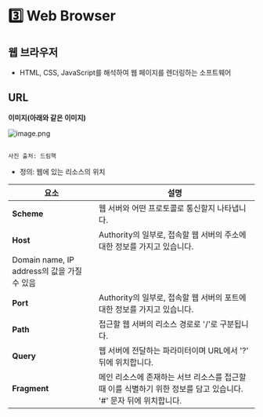 [//]: # 'asset-path: ./assets'

# 3️⃣ Web Browser

## 웹 브라우저

- HTML, CSS, JavaScript를 해석하여 웹 페이지를 렌더링하는 소프트웨어

## URL

**이미지(아래와 같은 이미지)**

![image.png](image.png)

                                                                                                                                                          사진 출처: 드림핵

- 정의: 웹에 있는 리소스의 위치

| **요소**                                    | **설명**                                                                                                          |
| ------------------------------------------- | ----------------------------------------------------------------------------------------------------------------- |
| **Scheme**                                  | 웹 서버와 어떤 프로토콜로 통신할지 나타냅니다.                                                                    |
| **Host**                                    | Authority의 일부로, 접속할 웹 서버의 주소에 대한 정보를 가지고 있습니다.                                          |
| Domain name, IP address의 값을 가질 수 있음 |
| **Port**                                    | Authority의 일부로, 접속할 웹 서버의 포트에 대한 정보를 가지고 있습니다.                                          |
| **Path**                                    | 접근할 웹 서버의 리소스 경로로 '/'로 구분됩니다.                                                                  |
| **Query**                                   | 웹 서버에 전달하는 파라미터이며 URL에서 '?' 뒤에 위치합니다.                                                      |
| **Fragment**                                | 메인 리소스에 존재하는 서브 리소스를 접근할 때 이를 식별하기 위한 정보를 담고 있습니다. '#' 문자 뒤에 위치합니다. |
